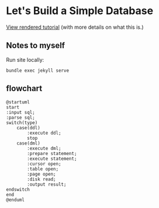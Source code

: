 # Let's Build a Simple Database

[View rendered tutorial](https://cstack.github.io/db_tutorial/) (with more details on what this is.)

## Notes to myself

Run site locally:
```
bundle exec jekyll serve
```

## flowchart

```plantuml
@startuml
start
:input sql;
:parse sql;
switch(type)
    case(ddl)
        :execute ddl;
        stop
    case(dml)
        :execute dml;
        :prepare statement;
        :execute statement;
        :cursor open;
        :table open;
        :page open;
        :disk read;
        :output result;
endswitch
end
@enduml
```


